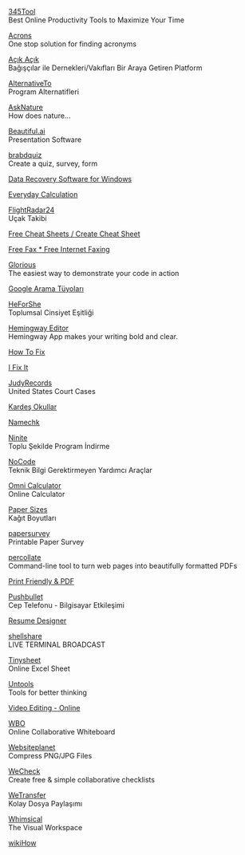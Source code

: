 <p>
<a href="https://www.345tool.com/">345Tool</a>
<br>Best Online Productivity Tools to Maximize Your Time
</p>
<p>
<a href="https://mohitkhare.me/acrons/?utm_campaign=newsletter-2020-11-25&utm_medium=email&utm_source=10words#/">Acrons</a>
<br>One stop solution for finding acronyms
</p>
<p>
<a href="https://acikacik.org/">Açık Açık</a>
<br>Bağışçılar ile Dernekleri/Vakıfları Bir Araya Getiren Platform
</p>
<p>
<a href="https://alternativeto.net/">AlternativeTo</a>
<br>Program Alternatifleri
</p>
<p>
<a href="https://asknature.org/">AskNature</a>
<br>How does nature...
</p>
<p>
<a href="https://www.beautiful.ai/">Beautiful.ai</a>
<br>Presentation Software
</p>
<p>
<a href="https://www.brandquiz.io/">brabdquiz</a>
<br>Create a quiz, survey, form
</p>
<p>
<a href="https://carbon.now.sh/>Carbon</a>
<br>Create and share beautiful images of your source code
</p>
<p>
<a href="https://www.cleverfiles.com/disk-drill-windows.html">Data Recovery Software for Windows</a>
</p>
<p>
<a href="https://everydaycalculation.com/">Everyday Calculation</a>
</p>
<p>
<a href="https://www.flightradar24.com/">FlightRadar24</a>
<br>Uçak Takibi                                        
</p>                                          
<p>
<a href="https://cheatography.com/">Free Cheat Sheets / Create Cheat Sheet</a>
</p>
<p>
<a href="https://faxzero.com/">Free Fax * Free Internet Faxing</a>
</p>
<p>
<a href="https://github.com/glorious-codes/glorious-demo">Glorious</a>
<br>The easiest way to demonstrate your code in action                                                         
</p>                              
<p>
<a href="https://medium.com/t%C3%BCrkiye/googleda-do%C4%9Fru-veriye-h%C4%B1zl%C4%B1-ula%C5%9Fmak-i%C3%A7in-arama-operat%C3%B6rleri-ve-google-%C4%B1n-gizli-%C3%B6zellikleri-cd7cfdde5844">Google Arama Tüyoları</a>
</p>         
<p>
<a href="https://www.heforshe.org/tr">HeForShe</a>
<br>Toplumsal Cinsiyet Eşitliği                                     
</p>
<p>
<a href="http://www.hemingwayapp.com/">Hemingway Editor</a>
<br>Hemingway App makes your writing bold and clear.                                    
</p>                                     
<p>
<a href="http://how-to-fix-a-toilet.com/">How To Fix</a>
</p>
<p>
<a href="https://tr.ifixit.com/">I Fix It</a>
</p>
<p>
<a href="https://www.judyrecords.com/?utm_source=hackernewsletter&utm_medium=email&utm_term=show_hn">JudyRecords</a>
<br>United States Court Cases                                                                                                    
</p>                               
<p>
<a href="http://www.kardesokullar.com/">Kardeş Okullar</a>
</p>
<p>
<a href="https://namechk.com/">Namechk</a>
</p>
<p>
<p>
<a href="https://ninite.com/">Ninite</a>
<br>Toplu Şekilde Program İndirme  
</p>
<p>
<a href="https://www.nocode.tech/">NoCode</a>
<br>Teknik Bilgi Gerektirmeyen Yardımcı Araçlar
</p>                             
<a href="https://www.omnicalculator.com/discover">Omni Calculator</a>
<br>Online Calculator
</p>        
<p>
<a href="https://papersizes.io/">Paper Sizes</a>
<br>Kağıt Boyutları
</p>                                                   
<p>
<a href="https://www.papersurvey.io/">papersurvey</a>
<br>Printable Paper Survey
</p>                              
<p>
<a href="https://github.com/danburzo/percollate">percollate</a>
<br>Command-line tool to turn web pages into beautifully formatted PDFs
</p>                            
<p>
<a href="https://www.printfriendly.com/">Print Friendly & PDF</a>
</p>
<p>
<a href="https://www.pushbullet.com/">Pushbullet</a>
<br>Cep Telefonu - Bilgisayar Etkileşimi                                     
</p>
<p>
<a href="https://ceev.io/?ref=producthunt">Resume Designer</a>
</p>
<p>
<a href="https://shellshare.net/">shellshare</a>
<br>LIVE TERMINAL BROADCAST
</p>
<p>
<a href="https://tinysheet.com/">Tinysheet</a>
<br>Online Excel Sheet
</p>    
<p>
<a href="https://untools.co/?utm_source=startupresources.io_newsletter">Untools</a>
<br>Tools for better thinking
</p>                                 
<p>
<a href="https://www.veed.io/">Video Editing - Online</a>
</p>
<p>
<a href="https://wbo.openode.io/">WBO</a>
<br>Online Collaborative Whiteboard
</p>
<p>
<a href="https://www.websiteplanet.com/webtools/imagecompressor/">Websiteplanet</a>
<br>Compress PNG/JPG Files
</p>
<p>
<a href="https://wecheck.app/">WeCheck</a>
<br>Create free & simple collaborative checklists
</p>                                                                 
<p>
<a href="https://wetransfer.com/">WeTransfer</a>
<br>Kolay Dosya Paylaşımı
</p>
<p>
<a href="https://whimsical.com/">Whimsical</a>
<br>
The Visual Workspace
</p>
<p>
<a href="https://www.wikihow.com/Main-Page">wikiHow</a>
</p>
